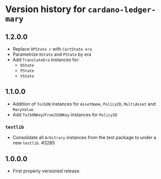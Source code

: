 # Version history for `cardano-ledger-mary`

## 1.2.0.0

* Replace `DPState c` with `CertState era`
* Parametrize `DState` and `PState` by era
* Add `TranslateEra` instances for:
  * `DState`
  * `PState`
  * `VState`

## 1.1.0.0

* Addition of `ToJSON` instances for `AssetName`, `PolicyID`, `MultiAsset` and `MaryValue`.
* Add `ToJSONKey`/`FromJSONKey` instances for `PolicyID`

### `testlib`

* Consolidate all `Arbitrary` instances from the test package to under a new `testlib`. #3285

## 1.0.0.0

* First properly versioned release.
